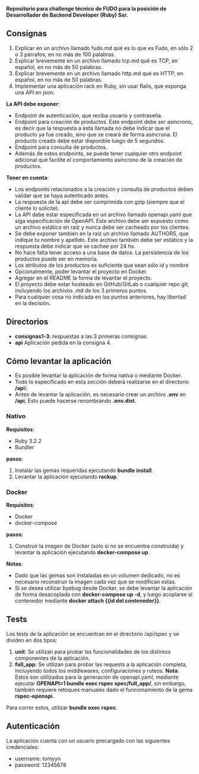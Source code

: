 **Repositorio para challenge técnico de FUDO para la posición de Desarrollador de Backend Developer (Ruby) Ssr.**

## Consignas
1. Explicar en un archivo llamado fudo.md qué es lo que es Fudo, en sólo 2 o 3 párrafos, en no más de 100 palabras.
2. Explicar brevemente en un archivo llamado tcp.md qué es TCP, en español, en no más de 50 palabras.
3. Explicar brevemente en un archivo llamado http.md qué es HTTP, en español, en no más de 50 palabras.
4. Implementar una aplicación rack en Ruby, sin usar Rails, que exponga una API en json.

**La API debe exponer**:
  - Endpoint de autenticación, que reciba usuario y contraseña.
  - Endpoint para creación de productos. Este endpoint debe ser asíncrono, es decir que la respuesta a esta llamada no debe indicar que el producto ya fue creado, sino que se creará de forma asíncrona. El producto creado debe estar disponible luego de 5 segundos.
  - Endpoint para consulta de productos.
  - Además de estos endpoints, se puede tener cualquier otro endpoint adicional que facilite el comportamiento asíncrono de la creación de productos.

**Tener en cuenta**:
- Los endpoints relacionados a la creación y consulta de productos deben validar que se haya
autenticado antes.
- La respuesta de la api debe ser comprimida con gzip (siempre que el cliente lo solicite).
- La API debe estar especificada en un archivo llamado openapi.yaml que siga especificación de OpenAPI. Este archivo debe ser expuesto como un archivo estático en raíz y nunca debe ser cacheado por los clientes.
- Se debe exponer también en la raíz un archivo llamado AUTHORS, que indique tu nombre y apellido. Este archivo también debe ser estático y la respuesta debe indicar que se cachee por 24 hs.
- No hace falta tener acceso a una base de datos. La persistencia de los productos puede ser en memoria.
- Los atributos de los productos es suficiente que sean sólo id y nombre
- Opcionalmente, poder levantar el proyecto en Docker.
- Agregar en el README la forma de levantar el proyecto.
- El proyecto debe estar hosteado en GitHub/GitLab o cualquier repo git, incluyendo los archivos .md de los 3 primeros puntos.
- Para cualquier cosa no indicada en los puntos anteriores, hay libertad en la decisión.

## Directorios
- **consignas1-3**: respuestas a las 3 primeras consignas.
- **api** Aplicación pedida en la consigna 4.

## Cómo levantar la aplicación
- Es posible levantar la aplicación de forma nativa o mediante Docker.
- Todo lo especificado en esta sección deberá realizarse en el directorio **/api**/.
- Antes de levantar la aplicación, es necesario crear un archivo **.env** en **/api**, Esto puede hacerse renombrando **.env.dist**.

### Nativo
**Requisitos**:
- Ruby 3.2.2
- Bundler

**pasos**:
1. Instalar las gemas requeridas ejecutando **bundle install**.
2. Levantar la aplicación ejecutando **rackup**.

### Docker
**Requisitos**:
- Docker
- docker-compose

**pasos**:
1. Construir la imagen de Docker (solo si no se encuentra construida) y levantar la aplicación ejecutando **docker-compose up**.

**Notas**: 
- Dado que las gemas son instaladas en un volumen dedicado, no es necesario reconstruir la imagen cada vez que se modifican estas.
- Si se desea utilizar byebug desde Docker, se debe levantar la aplicación de forma desacoplada con **docker-compose up -d**, y luego acoplarse al contenedor mediante **docker attach {{id del contenedor}}**.

## Tests
Los tests de la aplicación se encuentran en el directorio /api/spec y se dividen en dos tipos:
1. **unit**: Se utilizan para probar las funcionalidades de los distintos componentes de la aplicación.
2. **full_app**: Se utilizan para probar las requests a la aplicación completa, incluyendo todos los middlewares, configuraciones y ruteos. **Nota**: Estos son utilizados para la generación de openapi.yaml, mediante ejecutar **OPENAPI=1 bundle exec rspec spec/full_app/**, sin embargo, también requiere retoques manuales dado el funcionamiento de la gema **rspec-openapi**.

Para correr estos, utilizar **bundle exec rspec**.

## Autenticación
La aplicación cuenta con un usuario precargado con las siguientes credenciales:
- username: tomyyn
- password: 12345678